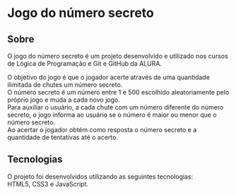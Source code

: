 # **Jogo do número secreto**

## **Sobre**
O jogo do número secreto é um projeto desenvolvido e utilizado nos cursos de Lógica de Programação e Git e GitHub da ALURA.  
  
O objetivo do jogo é que o jogador acerte através de uma quantidade ilimitada de chutes um número secreto.  
O número secreto é um número entre 1 e 500 escolhido aleatoriamente pelo próprio jogo e muda a cada novo jogo.  
Para auxiliar o usuário, a cada chute com um número diferente do número secreto, o jogo informa ao usuário se o 
número é maior ou menor que o número secreto.  
Ao acertar o jogador obtém como resposta o número secreto e a quantidade de tentativas até o acerto.

## **Tecnologias**
O projeto foi desenvolvidos utilizando as seguintes tecnologias:  
HTML5, CSS3 e JavaScript.
